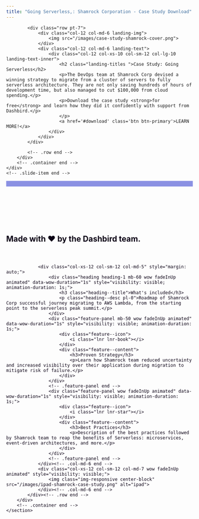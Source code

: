 ```yaml
---
title: "Going Serverless,: Shamrock Corporation - Case Study Download"
---
```

<style>
    .slider .slide--item {
        height: 650px;
        padding-top:5%;
    }
    
    .bg-dark {
        background-color: #373737 !important;
    }

    .slider
    {
        width: 100%;
    }

    .slider p{
        color:#fff;
    }

    .slider .landing-titles{
        color: #fff;
        font-size: 38px;

    }

    .slider .row-content {
        padding-top: 80px;
    }

    .pt-100 {
        padding-top: 100px !important;
    }

    #feature2{
        padding-top: 100px;
        border-top: 15px solid #8b91e3;
        overflow: hidden;
    }

    .landing-text {
        margin: auto;
        text-align: center;
    }

    .landing-img img {
        max-width: 100%;
    }

    @media (max-width: 768px){
        .slider .slide--item {
            height: auto;
            margin-bottom: 40px;
        }
    }

    section#feature2 {
        color: #0c0316;
        padding-bottom: 75px;
    }

    .download-book {
        margin: 100px 0;
    }
</style>

<section id="slider" class="section background-gradient-bottom mt-5 pt-5 mb-3">
    <div class="slide--item">
        <div class="container">
            
            <div class="row pt-7">
                <div class="col-12 col-md-6 landing-img">
                    <img src="/images/case-study-shamrock-cover.png">
                </div>
                <div class="col-12 col-md-6 landing-text">
                    <div class="col-12 col-xs-10 col-sm-12 col-lg-10 landing-text-inner">
                        <h2 class="landing-titles ">Case Study: Going Serverless</h2>
                        <p>The DevOps team at Shamrock Corp devised a winning strategy to migrate from a cluster of servers to fully serverless architecture. They are not only saving hundreds of hours of development time, but also managed to cut $100,000 from cloud spending.</p>
                        <p>Download the case study <strong>for free</strong> and learn how they did it confidently with support from Dashbird.</p>
                        </p>
                        <a href='#download' class='btn btn-primary'>LEARN MORE!</a>
                    </div>
                </div>
            </div>
            
            <!-- .row end -->
        </div>
        <!-- .container end -->
    </div>
    <!-- .slide-item end -->

</section>

<section id="feature2" class="section feature feature-2 feature-left bg-white">
        <div class="container">
            <div class="row" style="padding-bottom: 25px;"> 
                <h1 class="text-center col-md-12">
                    Made with &#10084; by the Dashbird team.
                </h1>
            </div>
            <div class="row">
                
                <div class="col-xs-12 col-sm-12 col-md-5" style="margin: auto;">
                    <div class="heading heading-1 mb-60 wow fadeInUp animated" data-wow-duration="1s" style="visibility: visible; animation-duration: 1s;">
                        <h3 class="heading--title">What's included</h3>
                        <p class="heading--desc pl-0">Roadmap of Shamrock Corp successful journey migrating to AWS Lambda, from the starting point to the serverless peak summit.</p>
                    </div>
                    <div class="feature-panel mb-50 wow fadeInUp animated" data-wow-duration="1s" style="visibility: visible; animation-duration: 1s;">
                        <div class="feature--icon">
                            <i class="lnr lnr-book"></i>
                        </div>
                        <div class="feature--content">
                            <h3>Proven Strategy</h3>
                            <p>Learn how Shamrock team reduced uncertainty and increased visibility over their application during migration to mitigate risk of failure.</p>
                        </div>
                    </div>
                    <!-- .feature-panel end -->
                    <div class="feature-panel wow fadeInUp animated" data-wow-duration="1s" style="visibility: visible; animation-duration: 1s;">
                        <div class="feature--icon">
                            <i class="lnr lnr-star"></i>
                        </div>
                        <div class="feature--content">
                            <h3>Best Practices</h3>
                            <p>Description of the best practices followed by Shamrock team to reap the benefits of Serverless: microservices, event-driven architectures, and more.</p>
                        </div>
                    </div>
                    <!-- .feature-panel end -->
                </div><!-- .col-md-6 end -->
                <div class="col-xs-12 col-sm-12 col-md-7 wow fadeInUp animated" style="visibility: visible;">
                    <img class="img-responsive center-block" src="/images/ipad-shamrock-case-study.png" alt="ipad">
                </div><!-- .col-md-6 end -->
            </div><!-- .row end -->
        </div>
        <!-- .container end -->
    </section>

<div id="download" class="download-book">
    <div class="_form_18"></div><script src="https://dashbird.activehosted.com/f/embed.php?id=18" type="text/javascript" charset="utf-8"></script>
</div>

